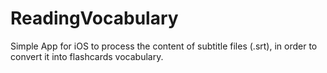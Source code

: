 # ReadingVocabulary
Simple App for iOS to process the content of subtitle files (.srt), in order to convert it into flashcards vocabulary.
